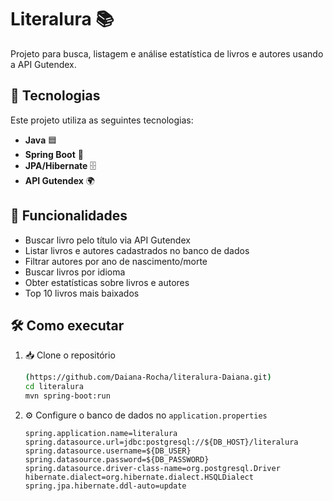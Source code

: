 # Literalura 📚

Projeto para busca, listagem e análise estatística de livros e autores usando a API Gutendex.

## 🚀 Tecnologias

Este projeto utiliza as seguintes tecnologias:
- **Java** 🟦
- **Spring Boot** 🌱
- **JPA/Hibernate** 🗄️
- **API Gutendex** 🌍

## 📖 Funcionalidades

- Buscar livro pelo título via API Gutendex
- Listar livros e autores cadastrados no banco de dados
- Filtrar autores por ano de nascimento/morte
- Buscar livros por idioma
- Obter estatísticas sobre livros e autores
- Top 10 livros mais baixados

## 🛠️ Como executar

1. 📥 Clone o repositório
   ```bash
   (https://github.com/Daiana-Rocha/literalura-Daiana.git)
   cd literalura
   mvn spring-boot:run
   ```
2. ⚙️ Configure o banco de dados no `application.properties`
   ```properties
   spring.application.name=literalura
   spring.datasource.url=jdbc:postgresql://${DB_HOST}/literalura
   spring.datasource.username=${DB_USER}
   spring.datasource.password=${DB_PASSWORD}
   spring.datasource.driver-class-name=org.postgresql.Driver
   hibernate.dialect=org.hibernate.dialect.HSQLDialect
   spring.jpa.hibernate.ddl-auto=update
   ```

